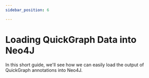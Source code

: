 ```yaml
---
sidebar_position: 6

---
```

# Loading QuickGraph Data into Neo4J

In this short guide, we'll see how we can easily load the output of QuickGraph annotations into Neo4J.
